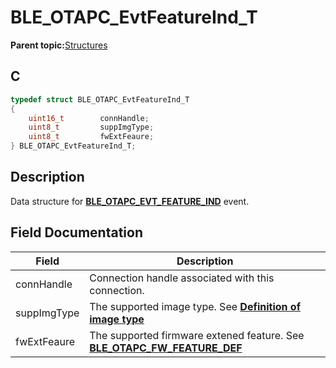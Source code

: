 # BLE\_OTAPC\_EvtFeatureInd\_T

**Parent topic:**[Structures](GUID-EC15A075-E242-42DD-8E5A-738EB3C8CD49.md)

## C

```c
typedef struct BLE_OTAPC_EvtFeatureInd_T
{
    uint16_t        connHandle;
    uint8_t         suppImgType;
    uint8_t         fwExtFeaure;
} BLE_OTAPC_EvtFeatureInd_T;
```

## Description

Data structure for **[BLE\_OTAPC\_EVT\_FEATURE\_IND](GUID-19484883-2CB0-4497-A6CF-3A4254BBF654.md)** event.

## Field Documentation

|Field|Description|
|-----|-----------|
|connHandle|Connection handle associated with this connection.|
|suppImgType|The supported image type. See **[Definition of image type](GUID-F10F9672-17B3-445B-9673-F6E73BFCA3C0.md)**|
|fwExtFeaure|The supported firmware extened feature. See **[BLE\_OTAPC\_FW\_FEATURE\_DEF](GUID-14A52760-9064-4A41-BAAE-AADCEF1BE4A4.md)**|

